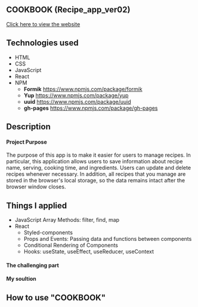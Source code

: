 ## COOKBOOK (Recipe_app_ver02)
[Click here to view the website](https://jwd-activity.github.io/Recipes_app_ver02/)

## Technologies used
- HTML
- CSS
- JavaScript
- React
- NPM
  - **Formik** https://www.npmjs.com/package/formik
  - **Yup** https://www.npmjs.com/package/yup
  - **uuid** https://www.npmjs.com/package/uuid
  - **gh-pages**  https://www.npmjs.com/package/gh-pages

## Description
#### Project Purpose
The purpose of this app is to make it easier for users to manage recipes.
In particular, this application allows users to save information about recipe name, serving, cooking time, and ingredients. Users can update and delete recipes whenever necessary. In addition, all recipes that you manage are stored in the browser's local storage, so the data remains intact after the browser window closes.


## Things I applied
-  JavaScript Array Methods: filter, find, map
- React
  - Styled-components
  - Props and Events: Passing data and functions between components
  - Conditional Rendering of Components
  - Hooks: useState, useEffect, useReducer, useContext

#### The challenging part
#### My soultion

## How to use "COOKBOOK" 

